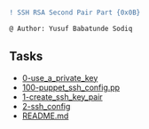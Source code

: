 ```diff

! SSH RSA Second Pair Part {0x0B}

@ Author: Yusuf Babatunde Sodiq

```
## Tasks
* [0-use_a_private_key](0-use_a_private_key)
* [100-puppet_ssh_config.pp](100-puppet_ssh_config.pp)
* [1-create_ssh_key_pair](1-create_ssh_key_pair)
* [2-ssh_config](2-ssh_config)
* [README.md](README.md)
